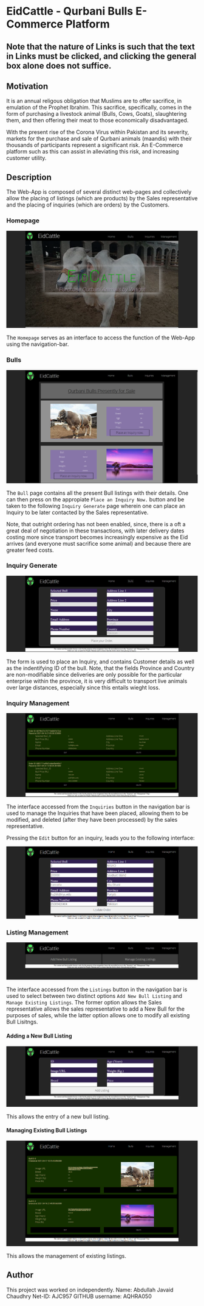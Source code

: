 # EidCattle - Qurbani Bulls E-Commerce Platform

## Note that the nature of Links is such that the text in Links must be clicked, and clicking the general box alone does not suffice.

## Motivation

It is an annual religous obligation that Muslims are to offer sacrifice, in emulation of the Prophet Ibrahim. This sacrifice, specifically, comes in the form of purchasing a livestock animal (Bulls, Cows, Goats), slaughtering them, and then offering their meat to those economically disadvantaged.

With the present rise of the Corona Virus within Pakistan and its severity, markets for the purchase and sale of Qurbani animals (maandis) with their thousands of participants represent a significant risk. An E-Commerce platform such as this can assist in alleviating this risk, and increasing customer utility. 

## Description

The Web-App is composed of several distinct web-pages and collectively allow the placing of listings (which are products) by the Sales representative and the placing of inquiries (which are orders) by the Customers. 

### Homepage

![Home Page](./images/homepage.PNG)

The `Homepage` serves as an interface to access the function of the Web-App using the navigation-bar. 

### Bulls

![Bulls Screenshot](./images/bulls.PNG)

The `Bull` page contains all the present Bull listings with their details. One can then press on the appropiate `Place an Inquiry Now.` button and be taken to the following `Inquiry Generate` page wherein one can place an Inquiry to be later contacted by the Sales representative.

Note, that outright ordering has not been enabled, since, there is a oft a great deal of negotiation in these transactions, with later delivery dates costing more since transport becomes increasingly expensive as the Eid arrives (and everyone must sacrifice some animal) and because there are greater feed costs.

### Inquiry Generate 

![Inquiry Generate Form](./images/inquiryGenerate.PNG)

The form is used to place an Inquiry, and contains Customer details as well as the indentifying ID of the bull.
Note, that the fields Province and Country are non-modifiable since deliveries are only possible for the particular enterprise within the province, it is very difficult to transport live animals over large distances, especially since this entails wieght loss.

### Inquiry Management

![Inquiry Mangement](./images/inquiries.PNG)

The interface accessed from the `Inquiries` button in the navigation bar is used to manage the Inquiries that have been placed, allowing them to be modified, and deleted (after they have been processed) by the sales representative.

Pressing the `Edit` button for an inquiry, leads you to the following interface:

![Inquiry Edit](./images/inquiryEdit.PNG)

### Listing Management

![Management Options](./images/management.PNG)

The interface accessed from the `Listings` button in the navigation bar is used to select between two distinct options `Add New Bull Listing` and `Manage Existing Listings`. The former option allows the Sales representative allows the sales representative to add a New Bull for the purposes of sales, while the latter option allows one to modify all existing Bull Lisitngs.

#### Adding a New Bull Listing

![Add New Bull Listing](./images/listingNew.PNG)

This allows the entry of a new bull listing.

#### Managing Existing Bull Listings

![Manage Existings Bull Listing](./images/listingsManage.PNG)

This allows the management of existing listings.

## Author

This project was worked on independently.
Name: Abdullah Javaid Chaudhry
Net-ID: AJC957
GITHUB username: AQHRA050